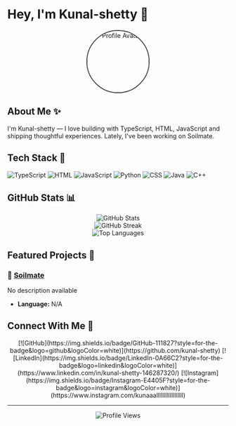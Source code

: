 # Hey, I'm Kunal-shetty 🧠

<div align="center">
  <img src="https://avatars.githubusercontent.com/u/176825556?v=4" alt="Profile Avatar" width="140" height="140" style="border-radius: 50%; border: 2px solid #444;">
</div>

## About Me ✨

I'm Kunal-shetty — I love building with TypeScript, HTML, JavaScript and shipping thoughtful experiences. Lately, I've been working on Soilmate.



## Tech Stack 🧰

![TypeScript](https://img.shields.io/badge/TypeScript-lightgrey?style=for-the-badge&logo=typescript&logoColor=black) ![HTML](https://img.shields.io/badge/HTML-lightgrey?style=for-the-badge&logo=html5&logoColor=black) ![JavaScript](https://img.shields.io/badge/JavaScript-lightgrey?style=for-the-badge&logo=javascript&logoColor=black) ![Python](https://img.shields.io/badge/Python-lightgrey?style=for-the-badge&logo=python&logoColor=black) ![CSS](https://img.shields.io/badge/CSS-lightgrey?style=for-the-badge&logo=css3&logoColor=black) ![Java](https://img.shields.io/badge/Java-lightgrey?style=for-the-badge&logo=java&logoColor=black) ![C++](https://img.shields.io/badge/C%2B%2B-lightgrey?style=for-the-badge&logo=cplusplus&logoColor=black)

## GitHub Stats 📊

<div align="center">
  <img src="https://github-readme-stats.vercel.app/api?username=kunal-shetty&show_icons=true&theme=dark&title_color=F59E0B&text_color=CCCCCC&icon_color=F59E0B" alt="GitHub Stats" />
</div>

<div align="center">
  <img src="https://github-readme-streak-stats.herokuapp.com/?user=kunal-shetty&theme=dark&ring=F59E0B&fire=F59E0B&currStreakLabel=F59E0B" alt="GitHub Streak" />
</div>

<div align="center">
  <img src="https://github-readme-stats.vercel.app/api/top-langs/?username=kunal-shetty&layout=compact&theme=dark&title_color=F59E0B&text_color=CCCCCC" alt="Top Languages" />
</div>

## Featured Projects 🚀


### 🚀 [Soilmate](https://github.com/kunal-shetty/Soilmate)
No description available
- **Language:** N/A



## Connect With Me 🤝

<div align="center">[![GitHub](https://img.shields.io/badge/GitHub-111827?style=for-the-badge&logo=github&logoColor=white)](https://github.com/kunal-shetty) [![LinkedIn](https://img.shields.io/badge/LinkedIn-0A66C2?style=for-the-badge&logo=linkedin&logoColor=white)](https://www.linkedin.com/in/kunal-shetty-146287320/) [![Instagram](https://img.shields.io/badge/Instagram-E4405F?style=for-the-badge&logo=instagram&logoColor=white)](https://www.instagram.com/kunaaallllllllllllllllll)</div>

---

<div align="center">
  <img src="https://komarev.com/ghpvc/?username=kunal-shetty&color=9ca3af&style=flat-square&label=Profile+Views" alt="Profile Views" />
</div>
